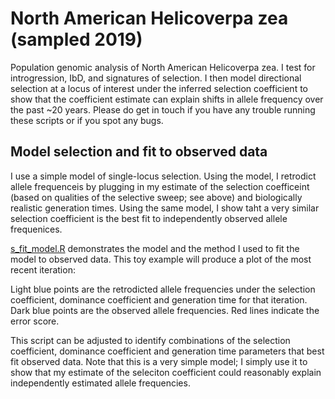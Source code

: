 # North American Helicoverpa zea (sampled 2019)

Population genomic analysis of North American Helicoverpa zea. I test for introgression, IbD, and signatures of selection. I then model directional selection at a locus of interest under the inferred selection coefficient to show that the coefficient estimate can explain shifts in allele frequency over the past ~20 years. Please do get in touch if you have any trouble running these scripts or if you spot any bugs. 


## Model selection and fit to observed data

I use a simple model of single-locus selection. Using the model, I retrodict allele frequenceis by plugging in my estimate of the selection coefficeint (based on qualities of the selective sweep; see above) and biologically realistic generation times. Using the same model, I show taht a very similar selection coefficient is the best fit to independently observed allele frequenices. 

[s_fit_model.R](https://github.com/hlnorth/north_american_helicoverpa_zea/blob/main/s_fit_model.R) demonstrates the model and the method I used to fit the model to observed data. This toy example will produce a plot of the most recent iteration:

Light blue points are the retrodicted allele frequencies under the selection coefficient, dominance coefficient and generation time for that iteration.
Dark blue points are the observed allele frequencies. 
Red lines indicate the error score. 

This script can be adjusted to identify combinations of the selection coefficient, dominance coefficient and generation time parameters that best fit observed data. Note that this is a very simple model; I simply use it to show that my estimate of the seleciton coefficient could reasonably explain independently estimated allele frequencies.
